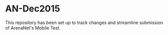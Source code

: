 # AN-Dec2015

This repository has been set up to track changes and streamline submission of ArenaNet's Mobile Test.
